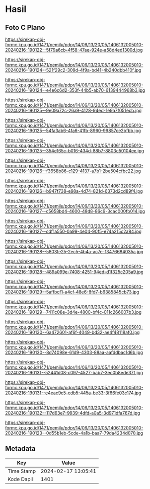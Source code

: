 # Hasil

## Foto C Plano

https://sirekap-obj-formc.kpu.go.id/1471/pemilu/pdpr/14/06/13/20/05/1406132005010-20240216-190122--5f79a6cb-4f58-47ae-924e-a58d4ed1300d.jpg

https://sirekap-obj-formc.kpu.go.id/1471/pemilu/pdpr/14/06/13/20/05/1406132005010-20240216-190124--521f29c2-309d-4f9a-bd41-4b240dbb410f.jpg

https://sirekap-obj-formc.kpu.go.id/1471/pemilu/pdpr/14/06/13/20/05/1406132005010-20240216-190124--e4e6c6d2-353f-44b5-ab70-6139444968b3.jpg

https://sirekap-obj-formc.kpu.go.id/1471/pemilu/pdpr/14/06/13/20/05/1406132005010-20240216-190125--9e09a72c-26a9-4128-94ed-1e9a7f051ecb.jpg

https://sirekap-obj-formc.kpu.go.id/1471/pemilu/pdpr/14/06/13/20/05/1406132005010-20240216-190125--54fa3ab6-4fa6-41fb-8960-99857ce2bfbb.jpg

https://sirekap-obj-formc.kpu.go.id/1471/pemilu/pdpr/14/06/13/20/05/1406132005010-20240216-190125--354e165c-b016-434d-88b7-8803c50104ee.jpg

https://sirekap-obj-formc.kpu.go.id/1471/pemilu/pdpr/14/06/13/20/05/1406132005010-20240216-190126--f3658b86-c129-4137-a7b1-2be504cfbc22.jpg

https://sirekap-obj-formc.kpu.go.id/1471/pemilu/pdpr/14/06/13/20/05/1406132005010-20240216-190126--b947f738-e98a-4d74-821d-6373d2cd89f4.jpg

https://sirekap-obj-formc.kpu.go.id/1471/pemilu/pdpr/14/06/13/20/05/1406132005010-20240216-190127--c5658bd4-4600-48d8-86c9-3cac000fb014.jpg

https://sirekap-obj-formc.kpu.go.id/1471/pemilu/pdpr/14/06/13/20/05/1406132005010-20240216-190127--cdf1a550-0a99-4e04-90f5-e74a215c2a84.jpg

https://sirekap-obj-formc.kpu.go.id/1471/pemilu/pdpr/14/06/13/20/05/1406132005010-20240216-190128--5803fe25-2ec5-4b4a-ac7e-13476684035a.jpg

https://sirekap-obj-formc.kpu.go.id/1471/pemilu/pdpr/14/06/13/20/05/1406132005010-20240216-190128--489a099e-7408-4251-94ed-d1f325c205a9.jpg

https://sirekap-obj-formc.kpu.go.id/1471/pemilu/pdpr/14/06/13/20/05/1406132005010-20240216-190129--5affbcf1-a4cf-48e6-8fd7-b6385845cb73.jpg

https://sirekap-obj-formc.kpu.go.id/1471/pemilu/pdpr/14/06/13/20/05/1406132005010-20240216-190129--7411c08e-3d4e-4800-bf4c-011c266007b3.jpg

https://sirekap-obj-formc.kpu.go.id/1471/pemilu/pdpr/14/06/13/20/05/1406132005010-20240216-190130--6a472601-af6f-4049-bd32-ae4f48118af0.jpg

https://sirekap-obj-formc.kpu.go.id/1471/pemilu/pdpr/14/06/13/20/05/1406132005010-20240216-190130--8d74098e-61d9-4303-88aa-aafddbac1d6b.jpg

https://sirekap-obj-formc.kpu.go.id/1471/pemilu/pdpr/14/06/13/20/05/1406132005010-20240216-190131--52441d08-c097-4527-bab7-3ec0b8ede371.jpg

https://sirekap-obj-formc.kpu.go.id/1471/pemilu/pdpr/14/06/13/20/05/1406132005010-20240216-190131--e4eac9c5-cdb5-445a-be33-3f66fe03c174.jpg

https://sirekap-obj-formc.kpu.go.id/1471/pemilu/pdpr/14/06/13/20/05/1406132005010-20240216-190132--117d63e7-9939-4dfd-a0a5-3d971dfa767d.jpg

https://sirekap-obj-formc.kpu.go.id/1471/pemilu/pdpr/14/06/13/20/05/1406132005010-20240216-190123--0d55b1eb-5cde-4a1b-baa7-79da4234d070.jpg


## Metadata

| Key        | Value               |
| ---------- | ------------------- |
| Time Stamp | 2024-02-17 13:05:41 |
| Kode Dapil | 1401                |



